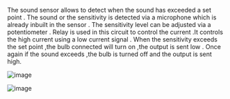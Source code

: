 The sound sensor allows to detect when the sound has exceeded a set point . The sound or the
sensitivity is detected via a microphone which is already inbuilt in the sensor . The sensitivity level
can be adjusted via a potentiometer .
Relay is used in this circuit to control the current .It controls the high current using a low current
signal .
When the sensitivity exceeds the set point ,the bulb connected will turn on ,the output is sent low .
Once again if the sound exceeds ,the bulb is turned off and the output is sent high.


![image](https://github.com/Nksnaveenks/Clap-Switch-with-Arduino-using-KY-038-Sensor/assets/155534229/ceb5d369-4c36-4b09-82fe-15a358a4f984)


![image](https://github.com/Nksnaveenks/Clap-Switch-with-Arduino-using-KY-038-Sensor/assets/155534229/cd0d7a4a-f073-4b06-bb7d-26942866ab74)




